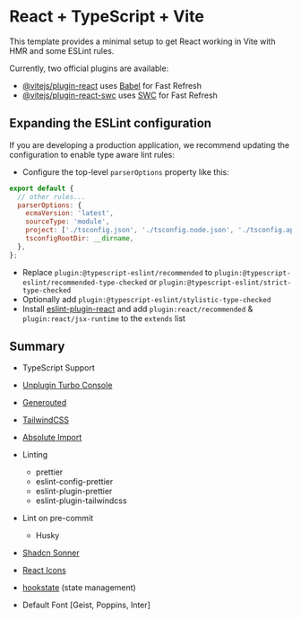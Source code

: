 # React + TypeScript + Vite

This template provides a minimal setup to get React working in Vite with HMR and some ESLint rules.

Currently, two official plugins are available:

- [@vitejs/plugin-react](https://github.com/vitejs/vite-plugin-react/blob/main/packages/plugin-react/README.md) uses [Babel](https://babeljs.io/) for Fast Refresh
- [@vitejs/plugin-react-swc](https://github.com/vitejs/vite-plugin-react-swc) uses [SWC](https://swc.rs/) for Fast Refresh

## Expanding the ESLint configuration

If you are developing a production application, we recommend updating the configuration to enable type aware lint rules:

- Configure the top-level `parserOptions` property like this:

```js
export default {
  // other rules...
  parserOptions: {
    ecmaVersion: 'latest',
    sourceType: 'module',
    project: ['./tsconfig.json', './tsconfig.node.json', './tsconfig.app.json'],
    tsconfigRootDir: __dirname,
  },
};
```

- Replace `plugin:@typescript-eslint/recommended` to `plugin:@typescript-eslint/recommended-type-checked` or `plugin:@typescript-eslint/strict-type-checked`
- Optionally add `plugin:@typescript-eslint/stylistic-type-checked`
- Install [eslint-plugin-react](https://github.com/jsx-eslint/eslint-plugin-react) and add `plugin:react/recommended` & `plugin:react/jsx-runtime` to the `extends` list

## Summary

- TypeScript Support
- [Unplugin Turbo Console](https://utc.yuy1n.io/guide/getting-started.html)
- [Generouted](https://github.com/oedotme/generouted?tab=readme-ov-file#getting-started)
- [TailwindCSS](https://tailwindcss.com/)
- [Absolute Import](https://dev.to/andrewezeani/how-to-create-absolute-imports-in-vite-react-app-a-step-by-step-guide-28co)
- Linting

  - prettier
  - eslint-config-prettier
  - eslint-plugin-prettier
  - eslint-plugin-tailwindcss

- Lint on pre-commit

  - Husky

- [Shadcn Sonner](https://ui.shadcn.com/docs/components/sonner)
- [React Icons](https://react-icons.github.io/react-icons/search)
- [hookstate](https://hookstate.js.org/) (state management)
- Default Font [Geist, Poppins, Inter]
